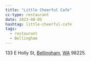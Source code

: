```yaml
---
title: "Little Cheerful Cafe"
cc-type: restaurant
date: 2023-08-05
hashtag: little-cheerful-cafe
tags:
  - restaurant
  - Bellingham
---
```

133 E Holly St, [Bellingham](/bellingham/), [WA](/washington/) 98225.